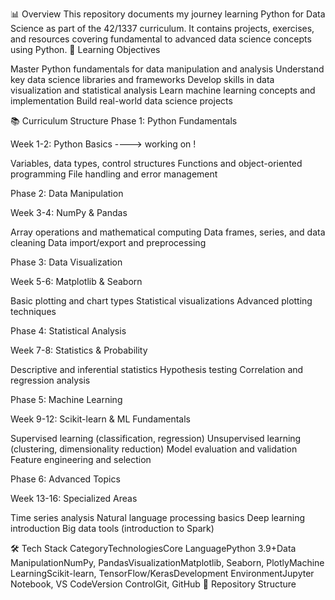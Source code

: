 📊 Overview
This repository documents my journey learning Python for Data Science as part of the 42/1337 curriculum. It contains projects, exercises, and resources covering fundamental to advanced data science concepts using Python.
🎯 Learning Objectives

Master Python fundamentals for data manipulation and analysis
Understand key data science libraries and frameworks
Develop skills in data visualization and statistical analysis
Learn machine learning concepts and implementation
Build real-world data science projects

📚 Curriculum Structure
Phase 1: Python Fundamentals

Week 1-2: Python Basics ----> working on !

Variables, data types, control structures
Functions and object-oriented programming
File handling and error management



Phase 2: Data Manipulation

Week 3-4: NumPy & Pandas

Array operations and mathematical computing
Data frames, series, and data cleaning
Data import/export and preprocessing



Phase 3: Data Visualization

Week 5-6: Matplotlib & Seaborn

Basic plotting and chart types
Statistical visualizations
Advanced plotting techniques



Phase 4: Statistical Analysis

Week 7-8: Statistics & Probability

Descriptive and inferential statistics
Hypothesis testing
Correlation and regression analysis



Phase 5: Machine Learning

Week 9-12: Scikit-learn & ML Fundamentals

Supervised learning (classification, regression)
Unsupervised learning (clustering, dimensionality reduction)
Model evaluation and validation
Feature engineering and selection



Phase 6: Advanced Topics

Week 13-16: Specialized Areas

Time series analysis
Natural language processing basics
Deep learning introduction
Big data tools (introduction to Spark)



🛠️ Tech Stack
CategoryTechnologiesCore LanguagePython 3.9+Data ManipulationNumPy, PandasVisualizationMatplotlib, Seaborn, PlotlyMachine LearningScikit-learn, TensorFlow/KerasDevelopment EnvironmentJupyter Notebook, VS CodeVersion ControlGit, GitHub
📁 Repository Structure
